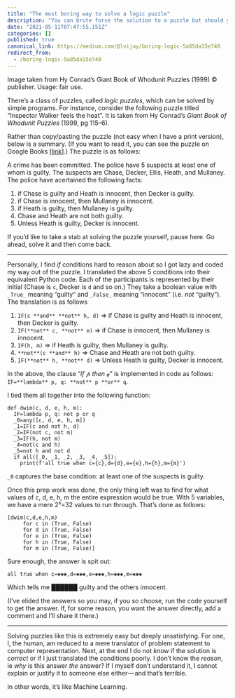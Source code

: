 ```yaml
---
title: "The most boring way to solve a logic puzzle"
description: "You can brute force the solution to a puzzle but should you?"
date: "2021-05-11T07:47:55.151Z"
categories: []
published: true
canonical_link: https://medium.com/@lvijay/boring-logic-5a85da15e748
redirect_from:
  - /boring-logic-5a85da15e748
---
```


Image taken from Hy Conrad’s Giant Book of Whodunit Puzzles (1999) © publisher. Usage: fair use.

There’s a class of puzzles, called _logic puzzles_, which can be solved by simple programs. For instance, consider the following puzzle titled “Inspector Walker feels the heat”. It is taken from Hy Conrad’s _Giant Book of Whodunit Puzzles_ (1999, pg 115–6).

Rather than copy/pasting the puzzle (not easy when I have a print version), below is a summary. (If you want to read it, you can see the puzzle on Google Books \[[link](https://books.google.co.in/books?id=Dy4FAHkthO4C&pg=PA30&lpg=PA30&dq=%22inspector+walker+feels+the+heat%22&source=bl&ots=7wjsy4z6zu&sig=ACfU3U3muhsYx0S97s9pYZtXwenzpOCO4w&hl=en&sa=X&ved=2ahUKEwjso7D2oL_wAhVszzgGHaBICkkQ6AEwAHoECAIQAw#v=onepage&q=%22inspector%20walker%20feels%20the%20heat%22&f=false)\].) The puzzle is as follows:

A crime has been committed. The police have 5 suspects at least one of whom is guilty. The suspects are Chase, Decker, Ellis, Heath, and Mullaney. The police have acertained the following facts:

1.  if Chase is guilty and Heath is innocent, then Decker is guilty.
2.  if Chase is innocent, then Mullaney is innocent.
3.  if Heath is guilty, then Mullaney is guilty.
4.  Chase and Heath are not both guilty.
5.  Unless Heath is guilty, Decker is innocent.

If you’d like to take a stab at solving the puzzle yourself, pause here. Go ahead, solve it and then come back.

---

Personally, I find _if_ conditions hard to reason about so I got lazy and coded my way out of the puzzle. I translated the above 5 conditions into their equivalent Python code. Each of the participants is represented by their initial (Chase is `c`, Decker is `d` and so on.) They take a boolean value with `_True_` meaning “guilty” and `_False_` meaning “innocent” (i.e. _not_ “guilty”). The translation is as follows

1.  `IF(c **and** **not** h, d)` ⇒ if Chase is guilty and Heath is innocent, then Decker is guilty.
2.  `IF(**not** c, **not** m)` ⇒ if Chase is innocent, then Mullaney is innocent.
3.  `IF(h, m)` ⇒ if Heath is guilty, then Mullaney is guilty.
4.  `**not**(c **and** h)` ⇒ Chase and Heath are not both guilty.
5.  `IF(**not** h, **not** d)` ⇒ Unless Heath is guilty, Decker is innocent.

In the above, the clause “_if_ 𝓅 _then_ 𝓆” is implemented in code as follows:  
`IF=**lambda** p, q: **not** p **or** q`.

I tied them all together into the following function:

```
def dwim(c, d, e, h, m):
  IF=lambda p, q: not p or q
  _0=any([c, d, e, h, m])
  _1=IF(c and not h, d)
  _2=IF(not c, not m)
  _3=IF(h, not m)
  _4=not(c and h)
  _5=not h and not d
  if all([_0, _1, _2, _3, _4, _5]):
    print(f'all true when c={c},d={d},e={e},h={h},m={m}')
```

`_0` captures the base condition: at least one of the suspects is guilty.

Once this prep work was done, the only thing left was to find for what values of c, d, e, h, m the entire expression would be true. With 5 variables, we have a mere 2⁵=32 values to run through. That’s done as follows:

```
[dwim(c,d,e,h,m)
     for c in (True, False)
     for d in (True, False)
     for e in (True, False)
     for h in (True, False)
     for m in (True, False)]
```

Sure enough, the answer is spit out:

```
all true when c=✱✱✱,d=✱✱✱,e=✱✱✱,h=✱✱✱,m=✱✱✱
```

Which tells me ██████ guilty and the others innocent.

(I’ve elided the answers so you may, if you so choose, run the code yourself to get the answer. If, for some reason, you want the answer directly, add a comment and I’ll share it there.)

---

Solving puzzles like this is extremely easy but deeply unsatisfying. For one, I, the human, am reduced to a mere translator of problem statement to computer representation. Next, at the end I do not _know_ if the solution is _correct_ or if I just translated the conditions poorly. I don’t know the _reason_, ie _why_ is this answer _the_ answer? If I myself don’t understand it, I cannot explain or justify it to someone else either — and that’s terrible.

In other words, it’s like Machine Learning.
